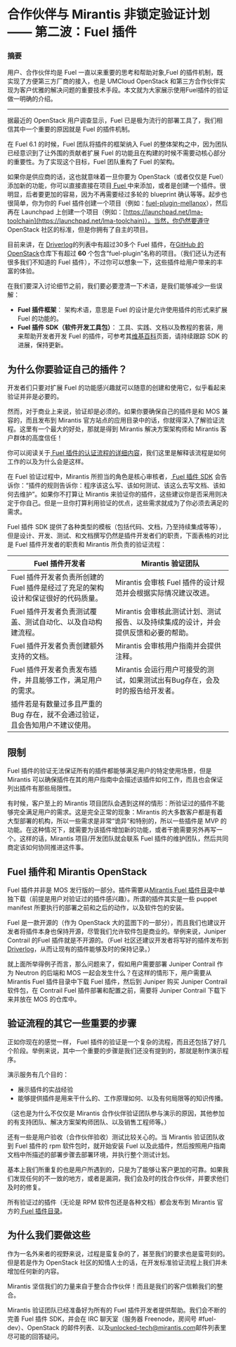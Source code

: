 # 合作伙伴与 Mirantis 非锁定验证计划 —— 第二波：Fuel 插件

### 摘要

用户、合作伙伴均是 Fuel 一直以来重要的思考和帮助对象,Fuel 的插件机制，既实现了方便第三方厂商的接入，也是 UMCloud OpenStack 和第三方合作伙伴实现为客户优雅的解决问题的重要技术手段。本文就为大家展示使用Fuel插件的验证做一明确的介绍。

---------

据最近的 OpenStack 用户调查显示，Fuel 已是极为流行的部署工具了，我们相信其中一个重要的原因就是 Fuel 的插件机制。

在 Fuel 6.1 的时候，Fuel 团队将插件的框架纳入 Fuel 的整体架构之中，因为团队已经意识到了让外围的贡献者扩展 Fuel 的功能且在构建的时候不需要动核心部分的重要性。为了实现这个目标，Fuel 团队重构了 Fuel 的架构。

如果你是供应商的话，这也就意味着一旦你要为 OpenStack（或者仅仅是 Fuel） 添加新的功能，你可以直接直接在项目[ Fuel ](https://github.com/openstack/fuel-web)中来添加，或者是创建一个插件。很明显，后者要更加的容易，因为不再需要经过多轮的 blueprint 确认等等。起步也很简单，你为你的 Fuel 插件创建一个项目（例如：[fuel-plugin-mellanox](https://github.com/openstack/fuel-plugin-mellanox)），然后再在 Launchpad 上创建一个项目（例如：[https://launchpad.net/lma-toolchain](https://launchpad.net/lma-toolchain)）。当然，你仍然要遵守 OpenStack 社区的标准，但是你拥有了自主的项目。

目前来讲，在 [Driverlog](http://stackalytics.com/report/driverlog?project_id=openstack%2Ffuel)的列表中有超过30多个 Fuel 插件，在[GitHub 的OpenStack](https://github.com/openstack)仓库下有超过 **60** 个包含“fuel-plugin”名称的项目。（我们还认为还有很多我们不知道的 Fuel 插件），不过你可以想象一下，这些插件给用户带来的丰富的体验。

在我们要深入讨论细节之前，我们要必要澄清一下术语，是我们能够减少一些误解：

* **Fuel 插件框架**： 架构术语，意思是 Fuel 的设计是允许使用插件的形式来扩展 Fuel 的功能的。
* **Fuel 插件 SDK（软件开发工具包）**： 工具、实践、文档以及教程的套装，用来帮助开发者开发 Fuel 的插件，可参考其[维基百科](https://wiki.openstack.org/wiki/Fuel/Plugins)页面，请持续跟踪 SDK 的进展，保持更新。

## 为什么你要验证自己的插件？

开发者们只要对扩展 Fuel 的功能感兴趣就可以随意的创建和使用它，似乎看起来验证并非是必要的。

然而，对于商业上来说，验证却是必须的。如果你要确保自己的插件是和 MOS 兼容的，而且发布到 Mirantis 官方站点的应用目录中的话，你就得深入了解验证流程。这里有一个最大的好处，那就是得到 Mirantis 解决方案架构师和 Mirantis 客户群体的高度信任！

你可以阅读关于[ Fuel 插件的认证流程的详细内容](https://www.mirantis.com/partners/become-mirantis-unlocked-partner/fuel-plugin-development/fuel-plugin-validation/)，我们这里是解释该流程是如何工作的以及为什么会是这样。

在 Fuel 验证过程中，Mirantis 所担当的角色是核心审核者，[ Fuel 插件 SDK](https://wiki.openstack.org/wiki/Fuel/Plugins) 会告诉你：“插件的规则告诉你：程序该这么写、该如何测试、该这么去写文档、该如何去维护”。如果你不打算让 Mirantis 来验证你的插件，这些建议你是否采用则决定于你自己。但是一旦你打算利用验证的优点，这些需求就成为了你必须去满足的需求。

Fuel 插件 SDK 提供了各种类型的模板（包括代码、文档，乃至持续集成等等），但是设计、开发、测试、和文档撰写仍然是插件开发者们的职责，下面表格的对比是 Fuel 插件开发者的职责和 Mirantis 所负责的验证流程：


Fuel 插件开发者 | Mirantis 验证团队 
------------ | ------------- 
Fuel 插件开发者负责所创建的 Fuel 插件是经过了充足的架构设计和保证很好的代码质量。 |   Mirantis 会审核 Fuel 插件的设计规范并会根据实际情况建议改进。
Fuel 插件开发者负责测试覆盖、测试自动化、以及自动构建流程。 | Mirantis 会审核此测试计划、测试报告、以及持续集成的设计，并会提供反馈和必要的帮助。
Fuel 插件开发者负责创建额外支持的文档。 | Mirantis 会审核用户指南并会提供注释。
Fuel 插件开发者负责发布插件，并且能够工作，满足用户的需求。 | Mirantis 会运行用户可接受的测试，如果测试出有Bug存在，会及时的报告给开发者。
 | 插件若是有数量过多且严重的 Bug 存在，就不会通过验证，且会告知用户不建议使用。
   
## 限制

Fuel 插件的验证无法保证所有的插件都能够满足用户的特定使用场景，但是 Mirantis 可以确保插件在其的用户指南中会描述该插件如何工作，而且也会保证列出插件有那些局限性。

有时候，客户至上的 Mirantis 项目团队会遇到这样的情形：所验证过的插件不能够完全满足用户的需求。这是完全正常的现象：Mirantis 的大多数客户都是有着大型部署的机构，所以一些需求是非常“诡异”和特别的，所以一些插件是 MVP 的功能。在这种情况下，就需要为该插件增加新的功能，或者干脆需要另外再写一个。这样的话，Mirantis 项目/开发团队就会联系 Fuel 插件的维护团队，然后共同商定该如何协同推进这件事。

## Fuel 插件和 Mirantis OpenStack

Fuel 插件并非是 MOS 发行版的一部分。插件需要从[Mirantis Fuel 插件目录](https://www.mirantis.com/validated-solution-integrations/fuel-plugins/)中单独下载（前提是用户对验证过的插件感兴趣）。所谓的插件其实是一些 puppet manifest 所要执行的部署之前和之后的动作，以及软件包的安装。

Fuel 是一款开源的（作为 OpenStack 大的蓝图下的一部分），而且我们也建议开发者将插件本身也保持开源，尽管我们允许软件包是商业的。举例来说，Juniper Contrail 的Fuel 插件就是不开源的。（Fuel 社区还建议开发者将写好的插件发布到[Driverlog](http://stackalytics.com/report/driverlog?project_id=openstack%2Ffuel)，从而让现有的插件能够及时的保持记录。）

就上面所举得例子而言，那么问题来了，假如用户需要部署 Juniper Contrail 作为 Neutron 的后端和 MOS 一起会发生什么？在这样的情形下，用户需要从 Mirantis Fuel 插件目录中下载 Fuel 插件，然后到 Juniper 购买 Juniper  Contrail 软件包，在 Contrail Fuel 插件部署和配置之前，需要将 Juniper Contrail 下载下来并放在 MOS 的仓库中。

## 验证流程的其它一些重要的步骤

正如你现在的感觉一样， Fuel 插件的验证是一个复杂的流程，而且还包括了好几个阶段。举例来说，其中一个重要的步骤是我们还没有提到的，那就是制作演示程序。

演示服务有几个目的：

* 展示插件的实战经验
* 能够提供插件是用来干什么的、工作原理如何、以及有何局限等的知识传播。

（这也是为什么不仅仅是 Mirantis 合作伙伴验证团队参与演示的原因，其他参加的有支持团队、解决方案架构师团队、以及销售工程师等。）

还有一些是用户验收（合作伙伴验收）测试比较关心的。当 Mirantis 验证团队收到 Fuel 插件的 rpm 软件包时，就开始安装 Fuel 以及此插件，然后按照用户指南文档中所描述的部署步骤去部署环境，并执行整个测试计划。

基本上我们所重复的也是用户所遇到的，只是为了能够让客户更加的可靠。如果我们发现任何的不一致的地方，或者是漏洞，我们会及时的找合作伙伴，并要求他们及时的修复。

所有验证过的插件（无论是 RPM 软件包还是各种文档）都会发布到 Mirantis 官方的[ Fuel 插件目录](https://www.mirantis.com/validated-solution-integrations/fuel-plugins/)。

## **为什么我们要做这些**

作为一名外来者的视野来说，过程是蛮复杂的了，甚至我们的要求也是蛮苛刻的。但是若是作为 OpenStack 社区的知情人士的话，在开发标准验证流程上我们并未增加任何新的内容。

Mirantis 坚信我们的力量来自于整合合作伙伴！而且是我们的客户信赖我们的整合。

Mirantis 验证团队已经准备好为所有的 Fuel 插件开发者提供帮助。我们会不断的完善 Fuel 插件 SDK，并会在 IRC 聊天室（服务器 Freenode，房间号 #fuel-dev）、OpenStack 的邮件列表、以及[unlocked-tech@mirantis.com](mailto:unlocked-tech@mirantis.com)邮件列表里尽可能的回答疑问。
